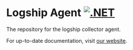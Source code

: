 # Logship Agent [![.NET](https://github.com/logsink/logship-agent/actions/workflows/dotnet.yml/badge.svg)](https://github.com/logsink/logship-agent/actions/workflows/dotnet.yml)

The repository for the logship collector agent.

For up-to-date documentation, visit [our website](https://logship.io/docs/category/agent).